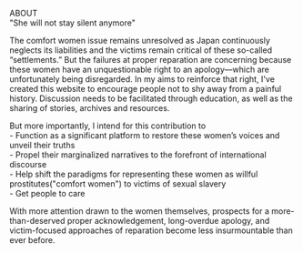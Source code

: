 ABOUT   
"She will not stay silent anymore"  

  The comfort women issue remains unresolved as Japan continuously neglects its liabilities and the victims remain critical of these so-called “settlements.” But the failures at proper reparation are concerning because these women have an unquestionable right to an apology—which are unfortunately being disregarded. In my aims to reinforce that right, I've created this website to encourage people not to shy away from a painful history. Discussion needs to be facilitated through education, as well as the sharing of stories, archives and resources. 
  
  But more importantly, I intend for this contribution to
      <br>- Function as a significant platform to restore these women’s voices and unveil their truths
      <br>- Propel their marginalized narratives to the forefront of international discourse
      <br>- Help shift the paradigms for representing these women as willful prostitutes("comfort women") to victims of sexual slavery
      <br>- Get people to care
      
  With more attention drawn to the women themselves, prospects for a more-than-deserved proper acknowledgement, long-overdue apology, and victim-focused approaches of reparation become less insurmountable than ever before. 